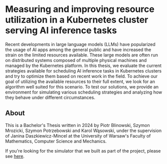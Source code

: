 # Measuring and improving resource utilization in a Kubernetes cluster serving AI inference tasks

Recent developments in large language models (LLMs) have popularized the usage
of AI apps among the general public and have increased the strain on the limited
resources available. These large models are often run on distributed systems
composed of multiple physical machines and managed by the Kubernetes platform.
In this thesis, we evaluate the current strategies available for scheduling AI
inference tasks in Kubernetes clusters and try to optimize them based on recent
work in the field. To achieve our goal of utilizing the available resources to
their full extent, we look for an algorithm well suited for this scenario. To
test our solutions, we provide an environment for simulating various scheduling
strategies and analyzing how they behave under different circumstances.

## About

This is a Bachelor's Thesis written in 2024 by Piotr Blinowski, Szymon Mrozicki,
Szymon Potrzebowski and Karol Wąsowski, under the supervision of Janina
Daszkiewicz-Mincel at the University of Warsaw's Faculty of Mathematics,
Computer Science and Mechanics.

If you're looking for the simulator that we built as part of the project,
please see [here](https://github.com/technical-tigers/tiger-simulator).

